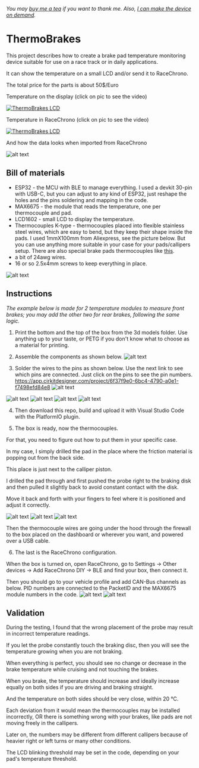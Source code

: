 _You may [buy me a tea](https://buymeacoffee.com/yugene.ka) if you want to thank me. Also, [I can make the device on demand](mailto:yugene.ka@gmail.com)._

# ThermoBrakes

This project describes how to create a brake pad temperature monitoring device suitable for use on a race track or in daily applications.

It can show the temperature on a small LCD and/or send it to RaceChrono.

The total price for the parts is about 50$/Euro

Temperature on the display (click on pic to see the video)

[![ThermoBrakes LCD](https://img.youtube.com/vi/iBIy5F_ht4Q/0.jpg)](https://www.youtube.com/watch?v=iBIy5F_ht4Q)

Temperature in RaceChrono (click on pic to see the video)

[![ThermoBrakes LCD](https://img.youtube.com/vi/PCJuGoHXWgc/0.jpg)](https://www.youtube.com/watch?v=PCJuGoHXWgc)

And how the data looks when imported from RaceChrono

![alt text](<pics/ThermoBrakes data in graphs from RaceChrono.png>)

## Bill of materials
* ESP32 - the MCU with BLE to manage everything. I used a devkit 30-pin with USB-C, but you can adjust to any kind of ESP32, just reshape the holes and the pins soldering and mapping in the code.
* MAX6675 - the module that reads the temperature, one per thermocouple and pad.
* LCD1602 - small LCD to display the temperature.
* Thermocouples K-type - thermocouples placed into flexible stainless steel wires, which are easy to bend, but they keep their shape inside the pads. I used 1mmX100mm from Aliexpress, see the picture below. But you can use anything more suitable in your case for your pads/callipers setup. There are also special brake pads thermocouples like [this](https://thesensorconnection.com/products/brake-temperature-sensors).
* a bit of 24awg wires.
* 16 or so 2.5x4mm screws to keep everything in place.

![alt text](<pics/Thermocouple Connection high-pressure K-type Thermocouple 1100℃ Probe.png>)

## Instructions
_The example below is made for 2 temperature modules to measure front brakes; you may add the other two for rear brakes, following the same logic._

1. Print the bottom and the top of the box from the 3d models folder. Use anything up to your taste, or PETG if you don't know what to choose as a material for printing.

2. Assemble the components as shown below.
![alt text](pics/ThermoBrakesAssembley.png)

3. Solder the wires to the pins as shown below.
Use the next link to see which pins are connected. Just click on the pins to see the pin numbers. https://app.cirkitdesigner.com/project/6f37f9e0-6bc4-4790-a0e1-f7498efd84e8
![alt text](pics/circuit_image.png)

![alt text](<pics/assembled box inner.JPG>)
![alt text](<pics/assembled box front.JPG>)
![alt text](<pics/assembled box back.JPG>)
![alt text](<pics/assembled box top.JPG>)

4. Then download this repo, build and upload it with Visual Studio Code with the PlatformIO plugin.

5. The box is ready, now the thermocouples.

For that, you need to figure out how to put them in your specific case.

In my case, I simply drilled the pad in the place where the friction material is popping out from the back side.

This place is just next to the calliper piston.

I drilled the pad through and first pushed the probe right to the braking disk and then pulled it slightly back to avoid constant contact with the disk.

Move it back and forth with your fingers to feel where it is positioned and adjust it correctly.

![alt text](<pics/drilled pad back.JPG>)
![alt text](<pics/pad with thermocouple in caliper.JPG>)
![alt text](<pics/thermocouple to caliper.JPG>)

Then the thermocouple wires are going under the hood through the firewall to the box placed on the dashboard or wherever you want, and powered over a USB cable.

6. The last is the RaceChrono configuration.

When the box is turned on, open RaceChrono, go to Settings -> Other devices -> Add RaceChrono DIY -> BLE and find your box, then connect it.

Then you should go to your vehicle profile and add CAN-Bus channels as below. PID numbers are connected to the PacketID and the MAX6675 module numbers in the code.
![alt text](pics/RaceChronoSettingsFL.jpeg)
![alt text](pics/RaceChronoSettingsFR.jpeg)

## Validation

During the testing, I found that the wrong placement of the probe may result in incorrect temperature readings.

If you let the probe constantly touch the braking disc, then you will see the temperature growing when you are not braking.

When everything is perfect, you should see no change or decrease in the brake temperature while cruising and not touching the brakes.

When you brake, the temperature should increase and ideally increase equally on both sides if you are driving and braking straight.

And the temperature on both sides should be very close, within 20 °C.

Each deviation from it would mean the thermocouples may be installed incorrectly, OR there is something wrong with your brakes, like pads are not moving freely in the callipers.

Later on, the numbers may be different from different callipers because of heavier right or left turns or many other conditions.

The LCD blinking threshold may be set in the code, depending on your pad's temperature threshold.
